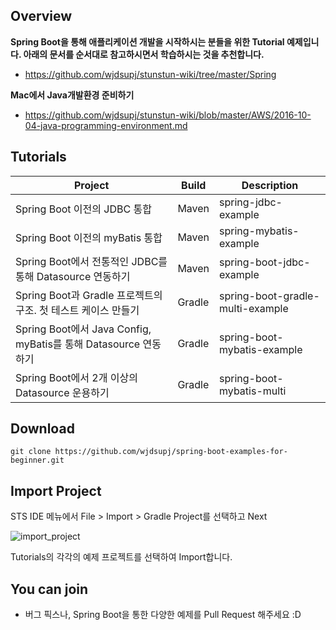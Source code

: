## Overview 

**Spring Boot을 통해 애플리케이션 개발을 시작하시는 분들을 위한 Tutorial 예제입니다. 아래의 문서를 순서대로 참고하시면서 학습하시는 것을 추천합니다.**
- https://github.com/wjdsupj/stunstun-wiki/tree/master/Spring

**Mac에서 Java개발환경 준비하기**
- https://github.com/wjdsupj/stunstun-wiki/blob/master/AWS/2016-10-04-java-programming-environment.md

## Tutorials

Project | Build | Description |
---|---|----
Spring Boot 이전의 JDBC 통합 | Maven | spring-jdbc-example 
Spring Boot 이전의 myBatis 통합 | Maven | spring-mybatis-example 
Spring Boot에서 전통적인 JDBC를 통해 Datasource 연동하기 | Maven | spring-boot-jdbc-example 
Spring Boot과 Gradle 프로젝트의 구조. 첫 테스트 케이스 만들기 | Gradle | spring-boot-gradle-multi-example 
Spring Boot에서 Java Config, myBatis를 통해 Datasource 연동하기 | Gradle | spring-boot-mybatis-example 
Spring Boot에서 2개 이상의 Datasource 운용하기 | Gradle | spring-boot-mybatis-multi

## Download

````
git clone https://github.com/wjdsupj/spring-boot-examples-for-beginner.git
````

## Import Project

STS IDE 메뉴에서 File > Import > Gradle Project를 선택하고 Next

![import_project](http://image.toast.com/aaaaahq/import-gradle-1.png)

Tutorials의 각각의 예제 프로젝트를 선택하여 Import합니다.

## You can join 
* 버그 픽스나, Spring Boot을 통한 다양한 예제를 Pull Request 해주세요 :D
